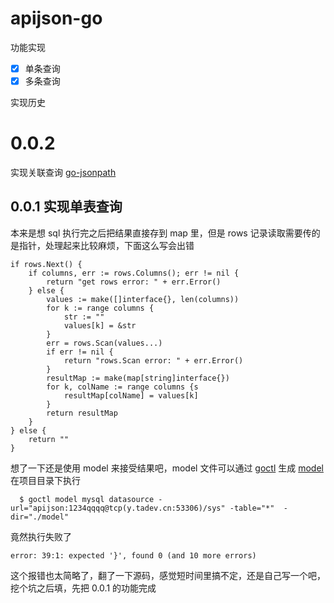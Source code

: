 # apijson-go
功能实现   
- [x] 单条查询
- [x] 多条查询

实现历史

# 0.0.2
实现关联查询
[go-jsonpath](https://github.com/yalp/jsonpath/blob/master/jsonpath.go)

## 
## 0.0.1 实现单表查询
本来是想 sql 执行完之后把结果直接存到 map 里，但是 rows 记录读取需要传的是指针，处理起来比较麻烦，下面这么写会出错   
```
if rows.Next() {
    if columns, err := rows.Columns(); err != nil {
        return "get rows error: " + err.Error()
    } else {
        values := make([]interface{}, len(columns))
        for k := range columns {
            str := ""
            values[k] = &str
        }
        err = rows.Scan(values...)
        if err != nil {
            return "rows.Scan error: " + err.Error()
        }
        resultMap := make(map[string]interface{})
        for k, colName := range columns {s
            resultMap[colName] = values[k]
        }
        return resultMap
    }
} else {
    return ""
}
```
想了一下还是使用 model 来接受结果吧，model 文件可以通过 [goctl](https://zeromicro.github.io/go-zero/goctl.html) 生成 [model](https://zeromicro.github.io/go-zero/goctl-model.html)   
在项目目录下执行   
```
  $ goctl model mysql datasource -url="apijson:1234qqqq@tcp(y.tadev.cn:53306)/sys" -table="*"  -dir="./model"
```
竟然执行失败了
```
error: 39:1: expected '}', found 0 (and 10 more errors)
```
这个报错也太简略了，翻了一下源码，感觉短时间里搞不定，还是自己写一个吧，挖个坑之后填，先把 0.0.1 的功能完成



